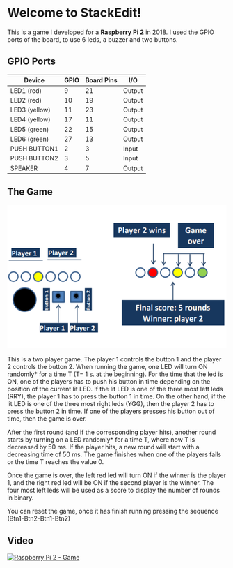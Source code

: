 # Welcome to StackEdit!

This is a game I developed for a **Raspberry Pi 2** in 2018. I used the GPIO ports of the board, to use 6 leds, a buzzer and two buttons.

## GPIO Ports

| Device        | GPIO | Board Pins | I/O    |
|---------------|------|------------|--------|
| LED1 (red)    | 9    | 21         | Output |
| LED2 (red)    | 10   | 19         | Output |
| LED3 (yellow) | 11   | 23         | Output |
| LED4 (yellow) | 17   | 11         | Output |
| LED5 (green)  | 22   | 15         | Output |
| LED6 (green)  | 27   | 13         | Output |
| PUSH BUTTON1  | 2    | 3          | Input  |
| PUSH BUTTON2  | 3    | 5          | Input  |
| SPEAKER       | 4    | 7          | Output |

## The Game

![gameExample.png](readmeResources/gameExample.png?raw=true "Game Example")

This is a two player game. The player 1 controls the button 1 and the player 2 controls the button 2. When running the game, one LED will turn ON randomly* for a time T (T= 1 s. at the beginning). For the time that the led is ON, one of the players has to push his button in time depending on the position of the current lit LED. If the lit LED is one of the three most left leds (RRY), the player 1 has to press the button 1 in time. On the other hand, if the lit LED is one of the three most right leds (YGG), then the player 2 has to press the button 2 in time. If one of the players presses his button out of time, then the game is over. 

After the first round (and if the corresponding player hits), another round starts by turning on a LED randomly* for a time T, where now T is decreased by 50 ms. If the player hits, a new round will start with a decreasing time of 50 ms. The game finishes when one of the players fails or the time T reaches the value 0. 

Once the game is over, the left red led will turn ON if the winner is the player 1, and the right red led will be ON if the second player is the winner. The four most left leds will be used as a score to display the number of rounds in binary. 

You can reset the game, once it has finish running pressing the sequence (Btn1-Btn2-Btn1-Btn2)

## Video

[![Raspberry Pi 2 - Game](https://img.youtube.com/vi/t0Ilia8EEKc/0.jpg)](https://www.youtube.com/watch?v=t0Ilia8EEKc)